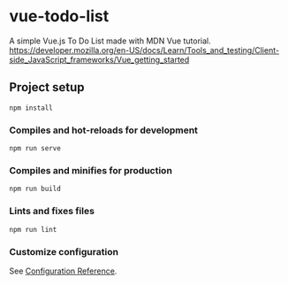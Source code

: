# vue-todo-list
A simple Vue.js To Do List made with MDN Vue tutorial.
https://developer.mozilla.org/en-US/docs/Learn/Tools_and_testing/Client-side_JavaScript_frameworks/Vue_getting_started

## Project setup
```
npm install
```

### Compiles and hot-reloads for development
```
npm run serve
```

### Compiles and minifies for production
```
npm run build
```

### Lints and fixes files
```
npm run lint
```

### Customize configuration
See [Configuration Reference](https://cli.vuejs.org/config/).
